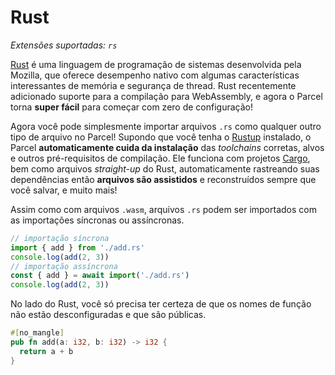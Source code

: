 # Rust

_Extensões suportadas: `rs`_

[Rust](https://www.rust-lang.org) é uma linguagem de programação de sistemas desenvolvida pela Mozilla, que oferece desempenho nativo com algumas características interessantes de memória e segurança de thread. Rust recentemente adicionado suporte para a compilação para WebAssembly, e agora o Parcel torna **super fácil** para começar com zero de configuração!

Agora você pode simplesmente importar arquivos `.rs` como qualquer outro tipo de arquivo no Parcel! Supondo que você tenha o [Rustup](https://rustup.rs) instalado, o Parcel **automaticamente cuida da instalação** das _toolchains_ corretas, alvos e outros pré-requisitos de compilação. Ele funciona com projetos [Cargo](https://github.com/rust-lang/cargo), bem como arquivos _straight-up_ do Rust, automaticamente rastreando suas dependências então **arquivos são assistidos** e reconstruídos sempre que você salvar, e muito mais!

Assim como com arquivos `.wasm`, arquivos `.rs` podem ser importados com as importações síncronas ou assíncronas.

```js
// importação síncrona
import { add } from './add.rs'
console.log(add(2, 3))
// importação assíncrona
const { add } = await import('./add.rs')
console.log(add(2, 3))
```

No lado do Rust, você só precisa ter certeza de que os nomes de função não estão desconfiguradas e que são públicas.

```rs
#[no_mangle]
pub fn add(a: i32, b: i32) -> i32 {
  return a + b
}
```

